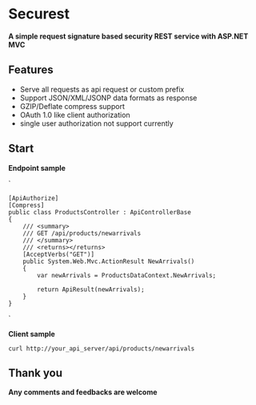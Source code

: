 # Securest #
**A simple request signature based security REST service with ASP.NET MVC**

## Features ##

- Serve all requests as api request or custom prefix
- Support JSON/XML/JSONP data formats as response
- GZIP/Deflate compress support
- OAuth 1.0 like client authorization
- single user authorization not support currently

## Start ##

**Endpoint sample**

`

    [ApiAuthorize]
    [Compress]
    public class ProductsController : ApiControllerBase
    {
        /// <summary>
        /// GET /api/products/newarrivals
        /// </summary>
        /// <returns></returns>
        [AcceptVerbs("GET")]
        public System.Web.Mvc.ActionResult NewArrivals()
        {
            var newArrivals = ProductsDataContext.NewArrivals;

            return ApiResult(newArrivals);
        }
    }

`

**Client sample**

`curl http://your_api_server/api/products/newarrivals`

## Thank you ##

**Any comments and feedbacks are welcome**
